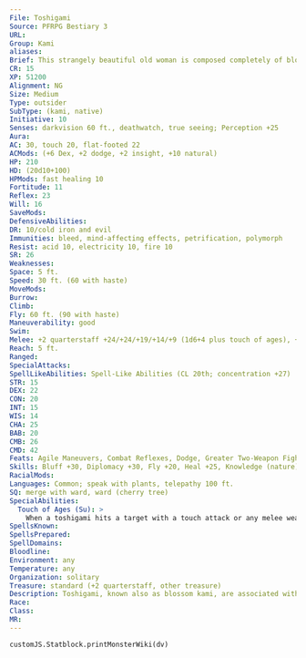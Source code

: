 ```yaml
---
File: Toshigami
Source: PFRPG Bestiary 3
URL: 
Group: Kami
aliases: 
Brief: This strangely beautiful old woman is composed completely of blossoms, bark, and antlerlike branches.
CR: 15
XP: 51200
Alignment: NG
Size: Medium
Type: outsider
SubType: (kami, native)
Initiative: 10
Senses: darkvision 60 ft., deathwatch, true seeing; Perception +25
Aura: 
AC: 30, touch 20, flat-footed 22
ACMods: (+6 Dex, +2 dodge, +2 insight, +10 natural)
HP: 210
HD: (20d10+100)
HPMods: fast healing 10
Fortitude: 11
Reflex: 23
Will: 16
SaveMods: 
DefensiveAbilities: 
DR: 10/cold iron and evil
Immunities: bleed, mind-affecting effects, petrification, polymorph
Resist: acid 10, electricity 10, fire 10
SR: 26
Weaknesses: 
Space: 5 ft.
Speed: 30 ft. (60 with haste)
MoveMods: 
Burrow: 
Climb: 
Fly: 60 ft. (90 with haste)
Maneuverability: good
Swim: 
Melee: +2 quarterstaff +24/+24/+19/+14/+9 (1d6+4 plus touch of ages), +2 quarterstaff +24/+19/+14 (1d6+3 plus touch of ages) or   touch +23 (touch of ages)
Reach: 5 ft.
Ranged: 
SpecialAttacks: 
SpellLikeAbilities: Spell-Like Abilities (CL 20th; concentration +27)  Constant-deathwatch, fly, foresight, haste, speak with plants, true seeing   At Will-cure moderate wounds, tree shape (cherry tree only), tree stride (self plus 50 lbs. of objects only)   3/day-greater restoration, slow (DC 20)   1/day-finger of death (DC 24), time stop, waves of exhaustion
STR: 15
DEX: 22
CON: 20
INT: 15
WIS: 14
CHA: 25
BAB: 20
CMB: 26
CMD: 42
Feats: Agile Maneuvers, Combat Reflexes, Dodge, Greater Two-Weapon Fighting, Improved Initiative, Improved Two-Weapon Fighting, Iron Will, Lightning Reflexes, Two-Weapon Fighting, Weapon Focus (quarterstaff)
Skills: Bluff +30, Diplomacy +30, Fly +20, Heal +25, Knowledge (nature) +25, Perception +25, Sense Motive +25, Stealth +29, Survival +25
RacialMods: 
Languages: Common; speak with plants, telepathy 100 ft.
SQ: merge with ward, ward (cherry tree)
SpecialAbilities:
  Touch of Ages (Su): >
    When a toshigami hits a target with a touch attack or any melee weapon, the target must succeed at a DC 27 Fortitude save to avoid being magically aged. When a toshigami strikes a foe, it must decide whether it wishes to physically increase the target's age or mentally reduce the  target's age. If it increases the target's physical age, the target takes 1 point of Strength, Dexterity, and Constitution drain. If it decreases the target's mental age, the target takes 1 point of Intelligence, Wisdom, and Charisma drain. Combined with the toshigami's numerous attacks, this can quickly devastate a target, but once a target succeeds at its saving throw against the touch of ages, it can no longer be affected by this ability for 1 round. This is a magical aging effect, but does not actually alter the victim's true age-it merely simulates the creeping effect of age on the flesh or the reversion to an increasingly infantile state of mind. The save DC is Charisma-based.
SpellsKnown: 
SpellsPrepared: 
SpellDomains: 
Bloodline: 
Environment: any
Temperature: any
Organization: solitary
Treasure: standard (+2 quarterstaff, other treasure)
Description: Toshigami, known also as blossom kami, are associated with cherry trees-particularly those that grow in inhabited areas. Often, long after a city has fallen to ruin, these kami guardians are all that remain to remember the lost city's glory. In this way, the toshigami are also associated with the passing of time.  Toshigami rarely show themselves except to those in dire need or who are harming their trees. Still, they have a fascination with mortals, and have even been known to form romantic relationships with them on occasion. A toshigami is 5 feet tall and weighs 100 pounds.
Race: 
Class: 
MR: 
---
```

```dataviewjs
customJS.Statblock.printMonsterWiki(dv)
```
